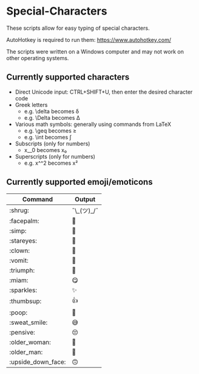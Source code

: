 # Special-Characters

These scripts allow for easy typing of special characters. 

AutoHotkey is required to run them: https://www.autohotkey.com/

The scripts were written on a Windows computer and may not work on other operating systems.

## Currently supported characters
* Direct Unicode input: CTRL+SHIFT+U, then enter the desired character code
* Greek letters
  * e.g. \\delta becomes δ
  * e.g. \\Delta becomes Δ
* Various math symbols: generally using commands from LaTeX
  * e.g. \\geq becomes ≥
  * e.g. \\int becomes ∫
* Subscripts (only for numbers)
  * x__0 becomes x₀
* Superscripts (only for numbers)
  * e.g. x^^2 becomes x²

## Currently supported emoji/emoticons
| Command             | Output
| ------------------- | ----------
| :​shrug:            | ¯&#92;\_(ツ)\_/¯  
| :​facepalm:         |  🤦  
| :​simp:             | 🥺  
| :​stareyes:         | 🤩  
| :​clown:            | 🤡  
| :​vomit:            | 🤮  
| :​triumph:          | 😤  
| :​miam:             | 😋  
| :​sparkles:         | ✨  
| :​thumbsup:         | 👍
| :​poop:             | 💩
| :​sweat_smile:      | 😅
| :​pensive:          | 😔
| :​older_woman:      | 👵
| :​older_man:        | 👴
| :​upside_down_face: | 🙃
